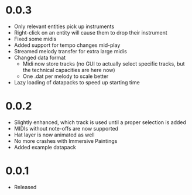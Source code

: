 # 0.0.3

* Only relevant entities pick up instruments
* Right-click on an entity will cause them to drop their instrument
* Fixed some midis
* Added support for tempo changes mid-play
* Streamed melody transfer for extra large midis
* Changed data format
    * Midi now store tracks (no GUI to actually select specific tracks, but the technical capacities are here now)
    * One .dat per melody to scale better
* Lazy loading of datapacks to speed up starting time

# 0.0.2

* Slightly enhanced, which track is used until a proper selection is added
* MIDIs without note-offs are now supported
* Hat layer is now animated as well
* No more crashes with Immersive Paintings
* Added example datapack

# 0.0.1

* Released